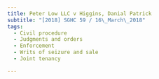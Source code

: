 ```yaml
---
title: Peter Low LLC v Higgins, Danial Patrick 
subtitle: "[2018] SGHC 59 / 16\_March\_2018"
tags:
  - Civil procedure
  - Judgments and orders
  - Enforcement
  - Writs of seizure and sale
  - Joint tenancy

---
```


